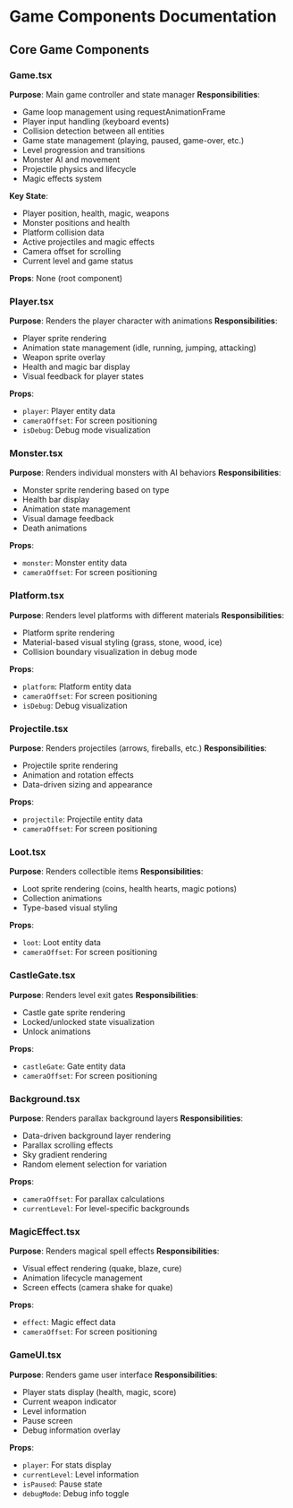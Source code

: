 # Game Components Documentation

## Core Game Components

### Game.tsx
**Purpose**: Main game controller and state manager
**Responsibilities**:
- Game loop management using requestAnimationFrame
- Player input handling (keyboard events)
- Collision detection between all entities
- Game state management (playing, paused, game-over, etc.)
- Level progression and transitions
- Monster AI and movement
- Projectile physics and lifecycle
- Magic effects system

**Key State**:
- Player position, health, magic, weapons
- Monster positions and health
- Platform collision data
- Active projectiles and magic effects
- Camera offset for scrolling
- Current level and game status

**Props**: None (root component)

### Player.tsx
**Purpose**: Renders the player character with animations
**Responsibilities**:
- Player sprite rendering
- Animation state management (idle, running, jumping, attacking)
- Weapon sprite overlay
- Health and magic bar display
- Visual feedback for player states

**Props**:
- `player`: Player entity data
- `cameraOffset`: For screen positioning
- `isDebug`: Debug mode visualization

### Monster.tsx
**Purpose**: Renders individual monsters with AI behaviors
**Responsibilities**:
- Monster sprite rendering based on type
- Health bar display
- Animation state management
- Visual damage feedback
- Death animations

**Props**:
- `monster`: Monster entity data
- `cameraOffset`: For screen positioning

### Platform.tsx
**Purpose**: Renders level platforms with different materials
**Responsibilities**:
- Platform sprite rendering
- Material-based visual styling (grass, stone, wood, ice)
- Collision boundary visualization in debug mode

**Props**:
- `platform`: Platform entity data
- `cameraOffset`: For screen positioning
- `isDebug`: Debug visualization

### Projectile.tsx
**Purpose**: Renders projectiles (arrows, fireballs, etc.)
**Responsibilities**:
- Projectile sprite rendering
- Animation and rotation effects
- Data-driven sizing and appearance

**Props**:
- `projectile`: Projectile entity data
- `cameraOffset`: For screen positioning

### Loot.tsx
**Purpose**: Renders collectible items
**Responsibilities**:
- Loot sprite rendering (coins, health hearts, magic potions)
- Collection animations
- Type-based visual styling

**Props**:
- `loot`: Loot entity data
- `cameraOffset`: For screen positioning

### CastleGate.tsx
**Purpose**: Renders level exit gates
**Responsibilities**:
- Castle gate sprite rendering
- Locked/unlocked state visualization
- Unlock animations

**Props**:
- `castleGate`: Gate entity data
- `cameraOffset`: For screen positioning

### Background.tsx
**Purpose**: Renders parallax background layers
**Responsibilities**:
- Data-driven background layer rendering
- Parallax scrolling effects
- Sky gradient rendering
- Random element selection for variation

**Props**:
- `cameraOffset`: For parallax calculations
- `currentLevel`: For level-specific backgrounds

### MagicEffect.tsx
**Purpose**: Renders magical spell effects
**Responsibilities**:
- Visual effect rendering (quake, blaze, cure)
- Animation lifecycle management
- Screen effects (camera shake for quake)

**Props**:
- `effect`: Magic effect data
- `cameraOffset`: For screen positioning

### GameUI.tsx
**Purpose**: Renders game user interface
**Responsibilities**:
- Player stats display (health, magic, score)
- Current weapon indicator
- Level information
- Pause screen
- Debug information overlay

**Props**:
- `player`: For stats display
- `currentLevel`: Level information
- `isPaused`: Pause state
- `debugMode`: Debug info toggle
